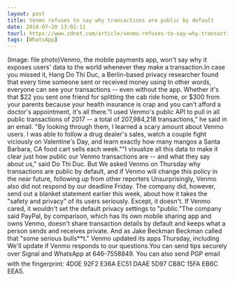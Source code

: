 ```yaml
---
layout: post
title: Venmo refuses to say why transactions are public by default
date: 2018-07-20 13:02:11
tourl: https://www.zdnet.com/article/venmo-refuses-to-say-why-transactions-are-public-by-default/
tags: [WhatsApp]
---
```

(Image: file photo)Venmo, the mobile payments app, won't say why it exposes users' data to the world whenever they make a transaction.In case you missed it, Hang Do Thi Duc, a Berlin-based privacy researcher found that every time someone sent or received money using In other words, everyone can see your transactions -- even without the app. Whether it's that $22 you sent one friend for splitting the cab ride home, or $300 from your parents because your health insurance is crap and you can't afford a doctor's appointment, it's all there."I used Venmo's public API to pull in all public transactions of 2017 -- a total of 207,984,218 transactions," he said in an email. "By looking through them, I learned a scary amount about Venmo users. I was able to follow a drug dealer's sales, watch a couple fight viciously on Valentine's Day, and learn exactly how many mangos a Santa Barbara, CA food cart sells each week.""I visualize all this data to make it clear just how public our Venmo transactions are -- and what they say about us," said Do Thi Duc. But We asked Venmo on Thursday why transactions are public by default, and if Venmo will change this policy in the near future, following up from other reporters Unsurprisingly, Venmo also did not respond by our deadline Friday. The company did, however, send out a blanket statement earlier this week, about how it takes the "safety and privacy" of its users seriously. Except, it doesn't. If Venmo cared, it wouldn't set the default privacy settings to "public."The company said PayPal, by comparison, which has its own mobile sharing app and owns Venmo, doesn't share transaction details by default and keeps what a person sends and receives private. And as Jake Beckman Beckman called that "some serious bulls**t." Venmo updated its apps Thursday, including We'll update if Venmo responds to our questions.You can send tips securely over Signal and WhatsApp at 646-7558849. You can also send PGP email with the fingerprint: 4D0E 92F2 E36A EC51 DAAE 5D97 CB8C 15FA EB6C EEA5.